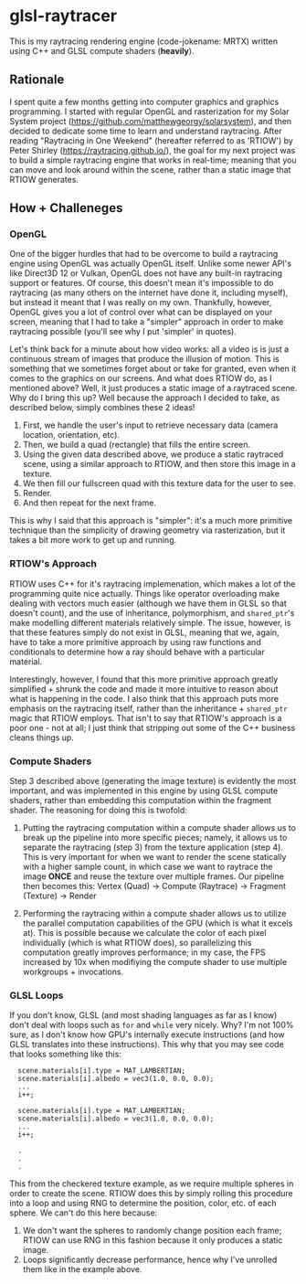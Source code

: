 # glsl-raytracer

This is my raytracing rendering engine (code-jokename: MRTX) written using C++ and GLSL compute shaders (__heavily__).

## Rationale

I spent quite a few months getting into computer graphics and graphics programming. I started with regular OpenGL and rasterization for my Solar System project (https://github.com/matthewgeorgy/solarsystem), and then decided to dedicate some time to learn and understand raytracing.
After reading "Raytracing in One Weekend" (hereafter referred to as 'RTIOW') by Peter Shirley (https://raytracing.github.io/), the goal for my next project was to build a simple raytracing engine that works in real-time; meaning that you can move and look around within the scene, rather than a static image that RTIOW generates.

## How + Challeneges

### OpenGL

One of the bigger hurdles that had to be overcome to build a raytracing engine using OpenGL was actually OpenGL itself. Unlike some newer API's like Direct3D 12 or Vulkan, OpenGL does not have any built-in raytracing support or features. Of course, this doesn't mean it's impossible to do raytracing (as many others on the internet have done it, including myself), but instead it meant that I was really on my own. Thankfully, however, OpenGL gives you a lot of control over what can be displayed on your screen, meaning that I had to take a "simpler" approach in order to make raytracing possible (you'll see why I put 'simpler' in quotes).

Let's think back for a minute about how video works: all a video is is just a continuous stream of images that produce the illusion of motion. This is something that we sometimes forget about or take for granted, even when it comes to the graphics on our screens. And what does RTIOW do, as I mentioned above? Well, it just produces a static image of a raytraced scene. Why do I bring this up? Well because the approach I decided to take, as described below, simply combines these 2 ideas!

1) First, we handle the user's input to retrieve necessary data (camera location, orientation, etc).
2) Then, we build a quad (rectangle) that fills the entire screen.
3) Using the given data described above, we produce a static raytraced scene, using a similar approach to RTIOW, and then store this image in a texture.
4) We then fill our fullscreen quad with this texture data for the user to see.
5) Render.
6) And then repeat for the next frame.

This is why I said that this approach is "simpler": it's a much more primitive technique than the simplicity of drawing geometry via rasterization, but it takes a bit more work to get up and running.

### RTIOW's Approach

RTIOW uses C++ for it's raytracing implemenation, which makes a lot of the programming quite nice actually. Things like operator overloading make dealing with vectors much easier (although we have them in GLSL so that doesn't count), and the use of inheritance, polymorphism, and `shared_ptr`'s make modelling different materials relatively simple. The issue, however, is that these features simply do not exist in GLSL, meaning that we, again, have to take a more primitive approach by using raw functions and conditionals to determine how a ray should behave with a particular material. 

Interestingly, however, I found that this more primitive approach greatly simplified + shrunk the code and made it more intuitive to reason about what is happening in the code. I also think that this approach puts more emphasis on the raytracing itself, rather than the inheritance + `shared_ptr` magic that RTIOW employs. That isn't to say that RTIOW's approach is a poor one - not at all; I just think that stripping out some of the C++ business cleans things up.

### Compute Shaders

Step 3 described above (generating the image texture) is evidently the most important, and was implemented in this engine by using GLSL compute shaders, rather than embedding this computation within the fragment shader. The reasoning for doing this is twofold:

1. Putting the raytracing computation within a compute shader allows us to break up the pipeline into more specific pieces; namely, it allows us to separate the raytracing (step 3) from the texture application (step 4). This is very important for when we want to render the scene statically with a higher sample count, in which case we want to raytrace the image __ONCE__ and reuse the texture over multiple frames. Our pipeline then becomes this: Vertex (Quad) -> Compute (Raytrace) -> Fragment (Texture) -> Render

2. Performing the raytracing within a compute shader allows us to utilize the parallel computation capabilities of the GPU (which is what it excels at). This is possible because we calculate the color of each pixel individually (which is what RTIOW does), so parallelizing this computation greatly improves performance; in my case, the FPS increased by 10x when modifiying the compute shader to use multiple workgroups + invocations. 

### GLSL Loops

If you don't know, GLSL (and most shading languages as far as I know) don't deal with loops such as `for` and `while` very nicely. Why? I'm not 100% sure, as I don't know how GPU's internally execute instructions (and how GLSL translates into these instructions). This why that you may see code that looks something like this:

  ```
    scene.materials[i].type = MAT_LAMBERTIAN;
    scene.materials[i].albedo = vec3(1.0, 0.0, 0.0); 
    ...
    i++;
    
    scene.materials[i].type = MAT_LAMBERTIAN;
    scene.materials[i].albedo = vec3(1.0, 0.0, 0.0); 
    ...
    i++;
    
    .
    .
    .
  ```
  
This from the checkered texture example, as we require multiple spheres in order to create the scene. RTIOW does this by simply rolling this procedure into a loop and using RNG to determine the position, color, etc. of each sphere. We can't do this here because:

1) We don't want the spheres to randomly change position each frame; RTIOW can use RNG in this fashion because it only produces a static image.
2) Loops significantly decrease performance, hence why I've unrolled them like in the example above.
